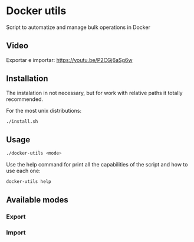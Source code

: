 # Docker utils
Script to automatize and manage bulk operations in Docker

## Video
Exportar e importar: https://youtu.be/P2CGj6aSg6w

## Installation
The instalation in not necessary, but for work with relative paths it totally recommended.

For the most unix distributions:
```bash
./install.sh
```

## Usage
```bash
./docker-utils <mode> 
```

Use the help command for print all the capabilities of the script and how to use each one:
```bash
docker-utils help
```

## Available modes

### Export
### Import